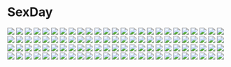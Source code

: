 # SexDay
![](https://konachan.com/jpeg/8bc5ca135c5fce0d683d3d12cf8591f4/Konachan.com%20-%20220746%20akuma_no_memochou%3A_chicken-kun_haikyuu_shoujo_to_yume_wo_miru%20game_cg%20hatachi%20tagme_%28character%29.jpg)
![](https://konachan.com/image/490cd3d18b3f13f4dd6c73c9b9c24676/Konachan.com%20-%20249932%20bodysuit%20breast_hold%20breasts%20elbow_gloves%20gloves%20logo%20navel%20nipples%20nopan%20purple_eyes%20purple_hair%20pussy%20thighhighs%20tofuubear%20uncensored%20watermark.jpg)
![](https://konachan.com/image/fa3463656c676d744abfc000a4dfe448/Konachan.com%20-%2081948%20black_rock_shooter%20green_eyes%20katana%20koshi-kun%20kuroi_mato%20long_hair%20sword%20takanashi_yomi%20weapon.jpg)
![](https://konachan.com/image/8b372bae9fdfa459e558336ac1dbd58d/Konachan.com%20-%2052533%20animal_ears%20blush%20catgirl%20chibi%20hirasawa_yui%20jpeg_artifacts%20k-on%21%20nakano_azusa%20tainaka_ritsu.jpg)
![](https://konachan.com/image/f6f9673d9c692e6c3a266272892f0ff1/Konachan.com%20-%20133471%20anthropomorphism%20axis_powers_hetalia%20blonde_hair%20braids%20brown_hair%20bulgaria_%28hetalia%29%20dress%20hat%20long_hair%20male%20short_hair%20switzerland_%28hetalia%29.jpg)
![](https://konachan.com/jpeg/c4a2012d809bd8f9776d110523f91783/Konachan.com%20-%20112236%20armor%20blonde_hair%20blue_eyes%20gun%20long_hair%20mechagirl%20mobile_suit_gundam%20pantyhose%20poco%20sinanju%20skirt%20weapon.jpg)
![](https://konachan.com/jpeg/f0d21cee196e9595842914bbdca93194/Konachan.com%20-%20250208%20animal%20bat%20dress%20feathers%20gothic%20krul_tepes%20long_hair%20owari_no_seraph%20pointed_ears%20red_eyes%20red_hair%20ribbons%20si_xia_daze%20skirt%20thighhighs%20vampire.jpg)
![](https://konachan.com/image/c6f7355577b6839cd3f701eb6f8f5cee/Konachan.com%20-%2026931%20chii%20chobits%20clamp.jpg)
![](https://konachan.com/image/5a50d4422ea39963536a3fc5c3327cfa/Konachan.com%20-%20167396%20black_hair%20blue_eyes%20blue_hair%20blush%20brown_hair%20hat%20kneehighs%20long_hair%20oumi_kokoro%20pink_hair%20purple_eyes%20ribbons%20skirt%20thighhighs%20watermark.jpg)
![](https://konachan.com/image/3bfa5b69bb77f9a64611fc33e0f14812/Konachan.com%20-%2081397%20angel_beats%21%20tachibana_kanade.jpg)
![](https://konachan.com/jpeg/0796f46867cc92e74f81f2ac85acd75d/Konachan.com%20-%20281802%20aqua_eyes%20blush%20bra%20breast_hold%20breasts%20brown_hair%20censored%20fingering%20game_cg%20long_hair%20navel%20nipples%20panties%20panty_pull%20pussy%20rozea%20underwear.jpg)
![](https://konachan.com/image/8f79679d01fb07f6820ff47361a86eb2/Konachan.com%20-%20156123%20blue_eyes%20blue_hair%20blush%20bow%20choker%20cure_diamond%20dokidoki%21_precure%20dress%20hishikawa_rikka%20lemoo%20long_hair%20ponytail%20precure%20wristwear.jpg)
![](https://konachan.com/image/df877708d7f0e21b806918410465b968/Konachan.com%20-%2024486%20akari%20hat%20hikari%20kono_minikuku_mo_utsukushii_sekai%20thighhighs%20uniform%20vector.jpg)
![](https://konachan.com/jpeg/00194d34c9458ada1c3a967691164e92/Konachan.com%20-%2046032%20black_eyes%20blush%20duel_dolls%20kanami_charlotte%20lolita_fashion%20long_hair%20purple_hair%20scan%20tinkle.jpg)
![](https://konachan.com/image/1b7eefad96dd5b9468b5d541de0e39dc/Konachan.com%20-%20127581%20blue_eyes%20blush%20bra%20breasts%20kunihiro_hinata%20muririn%20nipples%20noble_works%20panties%20pink_hair%20underwear.jpg)
![](https://konachan.com/jpeg/15f8fa2957efd0065fea512e2f3abcf7/Konachan.com%20-%20132107%20animal_ears%20foxgirl%20haneiy%20kisumi%20lian%20red_eyes%20signed.jpg)
![](https://konachan.com/image/731f17b322c9639ea9cc15b953f7f58c/Konachan.com%20-%2054384%20bunnygirl%20fujiwara_no_mokou%20houraisan_kaguya%20inaba_tewi%20kamishirasawa_keine%20reisen_udongein_inaba%20touhou%20yagokoro_eirin.jpg)
![](https://konachan.com/jpeg/2247ebc9633c6029e10deff593c41069/Konachan.com%20-%20138335%20asaba_yuu%20blonde_hair%20blush%20breasts%20censored%20feng%20game_cg%20long_hair%20nanamori_seira%20nipples%20open_shirt%20pussy_juice%20school_uniform%20sex%20wet.jpg)
![](https://konachan.com/image/736743c7f9d65a5091b9f6072edb805e/Konachan.com%20-%20269753%20anthropomorphism%20breasts%20brown_eyes%20hagikaze_%28kancolle%29%20kamelie%20kantai_collection%20long_hair%20purple_hair%20school_uniform%20skirt%20tears.jpg)
![](https://konachan.com/image/3d4193997ce74fff01dd26fb3eda9a53/Konachan.com%20-%2069258%20shameimaru_aya%20touhou.jpg)
![](https://konachan.com/image/42bf21c7e80c529755d73109d6ef81be/Konachan.com%20-%2063920%20favorite%20game_cg%20hoshizora_no_memoria%20night%20ototsu_yume%20ribbons%20stars%20white_hair%20yellow_eyes.jpg)
![](https://konachan.com/jpeg/3914eccca2f9ec3f862c1c67352cfe62/Konachan.com%20-%20270778%20anthropomorphism%20anus%20ass_grab%20bed%20blonde_hair%20cum%20elbow_gloves%20gloves%20kantai_collection%20long_hair%20panty_pull%20pussy%20sex%20skirt%20thighhighs%20wet.jpg)
![](https://konachan.com/image/4898c8aa38e5365f06129ca0490ad367/Konachan.com%20-%2094394%20black_hair%20boku_wa_tomodachi_ga_sukunai%20long_hair%20mikazuki_yozora%20school_uniform%20thighhighs.jpg)
![](https://konachan.com/image/3dc5be4dcbdd5a2201b9f2c2d9298032/Konachan.com%20-%20107944%20ano_hi_mita_hana_no_namae_wo_bokutachi_wa_mada_shiranai%20honma_meiko.jpg)
![](https://konachan.com/jpeg/c4252dadfa238d525fdf75d5286bdc77/Konachan.com%20-%20271503%20braids%20flowers%20japanese_clothes%20long_hair%20ponytail%20scan%20school_uniform%20skirt%20tatekawa_mako.jpg)
![](https://konachan.com/jpeg/1564ce36b663e5dbb630aff6d31e7ec4/Konachan.com%20-%20187949%20black_hair%20blue_eyes%20game_cg%20giga%20harvest_overray%20long_hair%20nironiro%20ouno_sumi%20pantyhose%20school_uniform%20tie.jpg)
![](https://konachan.com/image/c12b25444598257f762e5a29bc780070/Konachan.com%20-%2014960%20all_male%20blood%20male%20naruto%20uzumaki_naruto.jpg)
![](https://konachan.com/jpeg/4d17312a0d1bc95251aabbae29389db5/Konachan.com%20-%20271475%20animal%20azur_lane%20bird%20black_hair%20bow%20clouds%20cropped%20flowers%20long_hair%20navel%20oryou%20ponytail%20scan%20sky%20swim_ring%20swimsuit%20sword%20weapon%20wet%20yellow_eyes.jpg)
![](https://konachan.com/jpeg/b4e9dd3ad8ea053e1dedf0e0390ba6eb/Konachan.com%20-%2061208%20stellar_theater%20suzuhira_hiro%20tachibana_satsuki.jpg)
![](https://konachan.com/image/1adf2f1f24506478142037b2f775766f/Konachan.com%20-%20148431%20acchi_kocchi%20animal_ears%20black_hair%20blue_eyes%20blue_hair%20catgirl%20chibi%20crossover%20langbazi%20long_hair%20pantyhose%20school_uniform%20short_hair%20tail%20thighhighs.jpg)
![](https://konachan.com/image/8527d5415737934e239e93cd28a6c176/Konachan.com%20-%20269508%20blbc2%20fate_grand_order%20fate_%28series%29%20scathach_%28fate_grand_order%29.jpg)
![](https://konachan.com/image/ed6d61ae6a682873b256b820989aa923/Konachan.com%20-%20289928%20anthropomorphism%20azur_lane%20dress%20formidable_%28azur_lane%29%20goth-loli%20gray_hair%20lolita_fashion%20red_eyes%20shima0917%20twintails%20white.jpg)
![](https://konachan.com/image/bf9338b8e05f6edf336ad43e2f9d1173/Konachan.com%20-%2073946%20blue_eyes%20group%20guitar%20instrument%20pink_hair%20red_eyes%20short_hair%20stars%20thighhighs%20twintails%20yellow_eyes.jpg)
![](https://konachan.com/jpeg/5e1baae71b867629edffe7d33449c70a/Konachan.com%20-%20258312%202girls%20ass%20blue_eyes%20blush%20breasts%20brown_eyes%20brown_hair%20censored%20d.va%20dark_skin%20long_hair%20nipples%20nude%20overwatch%20pussy%20short_hair%20sombra%20yuri.jpg)
![](https://konachan.com/image/ba69be6de14d23ef904ffbc5973325d3/Konachan.com%20-%20117018%20blush%20bow%20choker%20fang%20food%20fruit%20group%20headdress%20ice_cream%20long_hair%20pink_hair%20ponytail%20red_eyes%20short_hair%20strawberry%20swimsuit%20twintails%20wristwear.jpg)
![](https://konachan.com/image/60cde112876de1fcea434e12e48e84f5/Konachan.com%20-%2016986%20izumi_konata%20lucky_star.jpg)
![](https://konachan.com/image/d95669f4202aaa84b4c4619bdb6f6fdd/Konachan.com%20-%2050719%20anemone%20eureka_seven.jpg)
![](https://konachan.com/image/2e0b872e8520d4e12a5f1a51668e2b00/Konachan.com%20-%2060209%20buzz%20koi_wa_sensou_%28vocaloid%29%20vocaloid%20white.jpg)
![](https://konachan.com/image/185e0949a0e89cc98746f884f1f824b3/Konachan.com%20-%20105911%20astarotte_ygvar%20loli%20lotte_no_omocha%21%20pointed_ears%20tagme%20touhara_asuha.jpg)
![](https://konachan.com/image/77854c14ec85dcb4d80d75ced9332b0f/Konachan.com%20-%20292325%20735308747%20ass%20breasts%20cleavage%20dress%20gloves%20hat%20long_hair%20orange_eyes%20original%20sword%20weapon%20white%20white_hair.jpg)
![](https://konachan.com/jpeg/79924af236b7420e5591d9fa0e40ede9/Konachan.com%20-%2066934%20black_hair%20blush%20brown_eyes%20long_hair%20reiuji_utsuho%20ribbons%20touhou%20wings.jpg)
![](https://konachan.com/image/966ea7a158e5fe66583350c3046b22fd/Konachan.com%20-%20103958%20anjou_naruko%20dress%20hisakawa_tetsudou%20honma_meiko%20matsuyuki_atsumu%20oto_taku%20tsurumi_chiriko%20yadomi_jinta.jpg)
![](https://konachan.com/image/3459ea022f5b5f199d7a4e7494e461ec/Konachan.com%20-%20112873%20butterfly%20clouds%20flowers%20hat%20kagijou%20original%20pink_hair%20sky.jpg)
![](https://konachan.com/image/8d90d5e2db18fc275d2e5d01b0d98397/Konachan.com%20-%20225516%20counter_%28734671289%29%20yahari_ore_no_seishun_love_come_wa_machigatteiru.%20yuigahama_yui.jpg)
![](https://konachan.com/image/1f9aa03e4847e118597abe65af3df458/Konachan.com%20-%20143389%20aqua_hair%20beach%20bikini%20hatsune_miku%20long_hair%20rasukaru%20swimsuit%20twintails%20vocaloid%20water%20wet.jpg)
![](https://konachan.com/image/80010f1a83c2bc77c7b441c7b1ed1584/Konachan.com%20-%20119835%20bed%20black_hair%20brown_eyes%20dress%20game_cg%20ino%20long_hair%20sister_scheme_2%20yanagawa_amane.jpg)
![](https://konachan.com/image/5d59daea3b76c5547755e827ccb6850b/Konachan.com%20-%2083441%20aseton%20blood%20brown_hair%20cape%20clouds%20flowers%20grass%20gun%20landscape%20ruins%20scenic%20short_hair%20sky%20sword%20water%20weapon%20white_hair%20yellow_eyes.jpg)
![](https://konachan.com/jpeg/15c7f44afc88f2353e7b60231cfc6b5a/Konachan.com%20-%2069094%20itou_noiji%20long_hair%20pink_eyes%20pink_hair%20scan%20smoking%20white.jpg)
![](https://konachan.com/image/2101cdaab554ec462402ba57a3171f24/Konachan.com%20-%2012413%20tagme.jpg)
![](https://konachan.com/image/847f7044d90eaaed39b829168ead220f/Konachan.com%20-%207578%20ayase_yue%20mahou_sensei_negima%20swimsuit.jpg)
![](https://konachan.com/jpeg/418b078efe210496fa7bf707c1597cfe/Konachan.com%20-%20303417%20ass%20breasts%20brown_hair%20idolmaster%20idolmaster_shiny_colors%20nude%20o.m%20panty_pull%20sakuragi_mano%20short_hair%20undressing.jpg)
![](https://konachan.com/jpeg/7eb310346bd57733e07d6da3c0ecb618/Konachan.com%20-%20250430%20aliasing%20aqua_eyes%20aqua_hair%20close%20hatsune_miku%20long_hair%20microphone%20tagme_%28artist%29%20tie%20twintails%20vocaloid.jpg)
![](https://konachan.com/image/af28a0bd0877fd46709e027ebf4a792d/Konachan.com%20-%2052366%20bunnygirl%20catgirl%20chen%20cirno%20fairy%20festival%20group%20hakurei_reimu%20hong_meiling%20horns%20ibuki_suika%20inaba_tewi%20miko%20shameimaru_aya%20tail%20touhou%20witch.jpg)
![](https://konachan.com/image/879c89b926d8207b684d24f19eb64ace/Konachan.com%20-%2079753%20flowers%20katana%20konpaku_youmu%20myon%20sakuya_tsuitachi%20school_swimsuit%20skintight%20swimsuit%20sword%20touhou%20weapon%20wet.jpg)
![](https://konachan.com/image/42112ce671aabbb94607356889a6e443/Konachan.com%20-%2026868%20goto_p%20naoto_tenhiro%20translation_request.jpg)
![](https://konachan.com/image/9c98c7a82afe41fe1d6e7b72fcef0b42/Konachan.com%20-%20150432%20flowers%20gary_%28ib%29%20gomas%20ib%20ib_%28ib%29%20rose.jpg)
![](https://konachan.com/jpeg/b958349ce8c7fea11d284917d35a2c1d/Konachan.com%20-%20185909%20animal%20bird%20blue_eyes%20boots%20choker%20clouds%20domik%20feathers%20ia%20long_hair%20pink_hair%20skirt%20vocaloid.jpg)
![](https://konachan.com/jpeg/ff892d5eab9674a852bb28a80bbc32f1/Konachan.com%20-%20198893%20bed%20blush%20bra%20breasts%20censored%20dildo%20game_cg%20kneehighs%20long_hair%20nipples%20pussy%20pussy_juice%20shirt_lift%20spread_legs%20twintails%20underwear%20vibrator.jpg)
![](https://konachan.com/image/8e3b90bd1be9828c7bacfc96d029e268/Konachan.com%20-%20119746%20clouds%20k_kanehira%20original%20scenic%20sky%20tagme%20water.jpg)
![](https://konachan.com/image/6eb54c1a0fd68ebe655c190ca6ef2355/Konachan.com%20-%2015570%20bakuretsu_tenshi%20hakua_ugetsu%20meg.jpg)
![](https://konachan.com/jpeg/947b55a98b4a76ec43d455cd41c2251f/Konachan.com%20-%20162702%20brown_eyes%20brown_hair%20hat%20leaf_%28pokemon%29%20mayokichi%20pokemon%20skirt%20white.jpg)
![](https://konachan.com/jpeg/c9cc37289d88c861400ea559534206f8/Konachan.com%20-%20238225%20barefoot%20blonde_hair%20dark%20flowers%20japanese_clothes%20k_%28sktchblg%29%20long_hair%20red_eyes%20yukata.jpg)
![](https://konachan.com/image/eeeadffc1ee3846d8a768bae8e87139a/Konachan.com%20-%2017880%20basilisk%20iga_oboro.jpg)
![](https://konachan.com/jpeg/a978b74a4a02fdf3eefc62a46f99f746/Konachan.com%20-%20257303%20aliasing%20bell%20christmas%20cosplay%20dress%20gloves%20long_hair%20miko_92%20navel%20no_bra%20panties%20ribbons%20thighhighs%20underboob%20underwear%20white_hair%20yellow_eyes.jpg)
![](https://konachan.com/image/53155c2490ac86d0b8295d9d8296f44b/Konachan.com%20-%20129569%20crown%20czc_%28deko%29%20dress%20flowers%20idolmaster%20kikuchi_makoto%20petals%20rose%20wink.jpg)
![](https://konachan.com/image/339407e70adee3450f82fb92f728561f/Konachan.com%20-%20200006%20aqua_eyes%20blonde_hair%20breasts%20juna%20long_hair%20no_bra%20nopan%20open_shirt%20original.jpg)
![](https://konachan.com/image/928aad3bb7c72d52f231d033e1d0c36d/Konachan.com%20-%2074445%20celty_sturluson%20durarara%21%21%20heiwajima_shizuo%20kishitani_shingen%20orihara_izaya.jpg)
![](https://konachan.com/jpeg/c7f83b701fd199dfa22d0253a7e44f40/Konachan.com%20-%20271078%20ass%20ass_grab%20astronauts%20blue_eyes%20blue_hair%20blush%20bra%20breasts%20censored%20cum%20furukawa_mai%20game_cg%20long_hair%20nipples%20penis%20rozea%20sex%20underwear%20wink.jpg)
![](https://konachan.com/image/7f6f2459be2203e4c0b298466e94d2e6/Konachan.com%20-%2036542%20black_hair%20blue_eyes%20food%20goto_nao%20long_hair%20original.jpg)
![](https://konachan.com/jpeg/94b2dcc4189210438a152bb1bc93222c/Konachan.com%20-%2095816%20anekano%20black_hair%20bra%20breasts%20censored%20chococo%20game_cg%20long_hair%20nipples%20noyama_sakura%20open_shirt%20panties%20pussy%20red_eyes%20spread_legs%20underwear.jpg)
![](https://konachan.com/jpeg/cd3e2a174c834dc88f8e2aeed781be90/Konachan.com%20-%20157690%20an-chang%20boat%20combat_vehicle%20nobody%20original%20pixiv_fantasia%20sky%20water%20weapon.jpg)
![](https://konachan.com/jpeg/9eb55939af4842465d61891b70db5346/Konachan.com%20-%20233290%20black_hair%20braids%20breasts%20censored%20elsa_granhilte%20knife%20navel%20nipples%20no_bra%20nopan%20open_shirt%20pantyhose%20purple_eyes%20pussy%20yoshimo.jpg)
![](https://konachan.com/jpeg/aa179cb7a0264143ed1ede04ecdf2a3a/Konachan.com%20-%20149757%20animal_ears%20game_cg%20gray_hair%20navel_%28company%29%20red_eyes%20sakurakouji_luna%20suzuhira_hiro%20tsuki_ni_yorisou_otome_no_sahou.jpg)
![](https://konachan.com/image/b60231f1816bd543051de5c54902a62f/Konachan.com%20-%20273882%20animal_ears%20arena_of_valor%20bell%20black_eyes%20black_hair%20breasts%20cleavage%20fire%20headdress%20japanese_clothes%20long_hair%20miko%20ponytail%20ribbons%20sibyl.jpg)
![](https://konachan.com/jpeg/56ed33a2d7a6b1f8508a531e71d08365/Konachan.com%20-%20272224%202girls%20bandage%20candy%20cosplay%20eyepatch%20garter%20gloves%20hat%20horns%20koko_ne%20loli%20magic%20moon%20navel%20night%20ponytail%20pumpkin%20red_eyes%20signed%20skirt%20tree%20witch.jpg)
![](https://konachan.com/image/c27cd0ef8f2f81474e71cdcf864b1eeb/Konachan.com%20-%20140212%202girls%20blue_eyes%20bunny_ears%20bunnygirl%20catgirl%20gloves%20ia%20kneehighs%20long_hair%20tail%20thighhighs%20twintails%20vocaloid%20voiceroid%20white_hair%20yuzuki_kei.jpg)
![](https://konachan.com/image/56a39755ab5db252872eb2cc2cb68bd9/Konachan.com%20-%2040631%20natsumiya_yuzu.jpg)
![](https://konachan.com/jpeg/ec10a06a5bf8c555428e55ee4dd5eaeb/Konachan.com%20-%20227165%20animal_ears%20bikini%20breasts%20bunny_ears%20bunnygirl%20couch%20long_hair%20navel%20nipples%20original%20pink_eyes%20pink_hair%20swimsuit%20tail%20thighhighs%20undressing.jpg)
![](https://konachan.com/image/6dea8cb959f4cd708fca61ba01561f8b/Konachan.com%20-%20245511%20bondage%20boots%20breasts%20cc%20code_geass%20green_hair%20kaname_aomame%20long_hair%20navel%20shorts%20wristwear%20yellow_eyes.jpg)
![](https://konachan.com/image/4d028d8b89c19980e0b176c90fd70098/Konachan.com%20-%20168392%202girls%20aqua_eyes%20aqua_hair%20breasts%20cleavage%20dress%20hatsune_miku%20jpeg_artifacts%20kiwamu%20long_hair%20megurine_luka%20pantyhose%20red_hair%20vocaloid.jpg)
![](https://konachan.com/image/ab71d67e839c64425aebfc6b2228f321/Konachan.com%20-%20261091%20animal_ears%20bicolored_eyes%20blush%20breasts%20brown_hair%20catgirl%20chinese_clothes%20chinese_dress%20cleavage%20elbow_gloves%20gloves%20long_hair%20pi3140505%20tail.jpg)
![](https://konachan.com/jpeg/17abf46844c895b2c864a9f1133759f3/Konachan.com%20-%20164461%20doll%20feathers%20gothic%20k10k%20rozen_maiden%20suigintou%20white_hair.jpg)
![](https://konachan.com/image/24dd4af10a048a6d098cae90672cfbbc/Konachan.com%20-%20122057%20blonde_hair%20blue_eyes%20headphones%20kagamine_len%20kagamine_rin%20kuroha_ai%20male%20paradichlorobenzene_%28vocaloid%29%20short_hair%20tie%20vocaloid.jpg)
![](https://konachan.com/jpeg/f0cae7f62a608fbc5262cdf1d73c0dbd/Konachan.com%20-%20254204%20anthropomorphism%20azur_lane%20blonde_hair%20blush%20bodysuit%20eldridge_%28azur_lane%29%20go-it%20loli%20long_hair%20red_eyes%20signed%20thighhighs%20twintails%20watermark.jpg)
![](https://konachan.com/image/b9a27d7e5a09607ca4a2bc4949317674/Konachan.com%20-%20209383%20animal_ears%20blonde_hair%20brown_hair%20building%20foxgirl%20gloves%20group%20gun%20hat%20kimono%20kneehighs%20miemia%20original%20shorts%20tail%20thighhighs%20weapon%20white_hair.jpg)
![](https://konachan.com/jpeg/293dd8137bc7bbf01ac665c3a2571944/Konachan.com%20-%20132978%20censored%20dracu-riot%21%20elina_olegovna_owen%20game_cg%20gray_hair%20kobuichi%20long_hair%20panties%20penis%20pussy%20pussy_juice%20sex%20underwear%20yuzusoft.jpg)
![](https://konachan.com/image/5f70f180a24336bbf9ce5f7d1c36e1a1/Konachan.com%20-%209467%20futami_eriko%20hoshino_yuumi%20kimikiss%20mizusawa_mao.jpg)
![](https://konachan.com/image/732f9f95d360443099a29489467bd003/Konachan.com%20-%2056005%20bakemonogatari%20monogatari_%28series%29%20senjougahara_hitagi%20torn_clothes.jpg)
![](https://konachan.com/jpeg/ce2dd946339694ba4c6caf557d43273b/Konachan.com%20-%20175081%202-g%20ai_%28amatarasu_riddle_star%29%20amatarasu_riddle_star%20bicolored_eyes%20blue_hair%20boots%20game_cg%20headband%20seal-qualia%20thighhighs.jpg)
![](https://konachan.com/image/589da4e911b1eac35db629ebd8782d48/Konachan.com%20-%20261869%20black_hair%20bow%20breasts%20cleavage%20crown%20dress%20dungeon_and_fighter%20long_hair%20lunacle%20magic%20pointed_ears%20red_eyes%20sword%20watermark%20weapon%20wings.jpg)
![](https://konachan.com/jpeg/81af5e6ffb34cdb06415ee4246d9208b/Konachan.com%20-%20285099%20ass%20asui_tsuyu%20barefoot%20black_eyes%20black_hair%20blush%20bondage%20breasts%20long_hair%20merunyaa%20nude%20pussy%20signed%20spread_legs%20uncensored%20watermark%20wet.jpg)
![](https://konachan.com/image/8dbe4d5b771f08234964b34fdaacdb34/Konachan.com%20-%20104000%20blonde_hair%20breasts%20cleavage%20clione_%28yumekui_merry%29%20dress%20gloves%20green_eyes%20navel%20xefy%20yumekui_merry.jpg)
![](https://konachan.com/jpeg/faa9aca9be4b569dfa95b785b0162034/Konachan.com%20-%20290965%20aconitea%20ass%20bike_shorts%20blue_eyes%20game_cg%20gray_hair%20il_shi%20koichi_ai%20onii-chan_asobo%20short_hair%20shorts.jpg)
![](https://konachan.com/image/79ef2a31a42c51313e1d6798483386d2/Konachan.com%20-%20158155%20aqua_hair%20bouno_satoshi%20elbow_gloves%20gloves%20hatsune_miku%20headphones%20long_hair%20miku_append%20navel%20twintails%20vocaloid.jpg)
![](https://konachan.com/jpeg/2e625cd130472b1dc533adeca72ce7da/Konachan.com%20-%20268545%20bikini%20breasts%20brown_hair%20clouds%20erect_nipples%20idolmaster%20long_hair%20navel%20sky%20swimsuit%20tamiya_akito%20towel%20tree%20tsukioka_kogane%20wet%20yellow_eyes.jpg)
![](https://konachan.com/jpeg/8fbc548365c4291b63b9a80d1170e80a/Konachan.com%20-%2038441%20amesarasa%20brown_hair%20cuffs_%28studio%29%20kumihama_mitsuha%20red_eyes%20school_uniform%20short_hair%20suzuhira_hiro.jpg)
![](https://konachan.com/image/2a93e8b71f991d2a6e4fec1fb8f81b78/Konachan.com%20-%20220357%202girls%20breasts%20citemer%20cleavage%20genderswap%20gun%20hat%20league_of_legends%20logo%20malcolm_graves%20pantyhose%20twisted_fate%20watermark%20weapon.jpg)
![](https://konachan.com/jpeg/952a246b1df2cd6a78b57ddc603ea67e/Konachan.com%20-%20209736%20game_cg%20lovera_bride%20pink_eyes%20pink_hair%20sakuranomori_misaki%20takano_yuki.jpg)
![](https://konachan.com/jpeg/b86830ab1dfe681dfd03a832d2ef2935/Konachan.com%20-%20281057%20blush%20building%20city%20girls_frontline%20gloves%20gray_hair%20green_eyes%20gun%20headphones%20long_hair%20skirt%20tattoo%20thighhighs%20weapon%20zettai_ryouiki.jpg)
![](https://konachan.com/jpeg/01c730306fd7e3421ceb8de5919c8eee/Konachan.com%20-%20167016%20blush%20fujita_konomi%20game_cg%20hearts_%28company%29%20long_hair%20natsume_eri%20necklace%20pink_eyes%20purple_hair%20skirt%20thighhighs.jpg)
